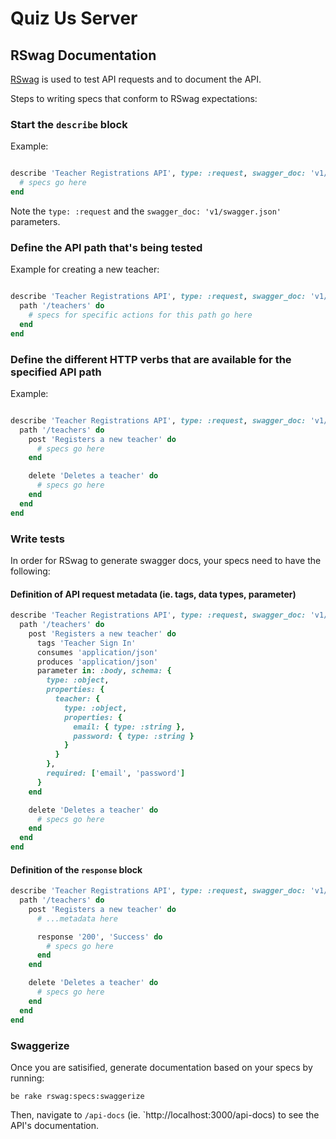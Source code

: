 # Quiz Us Server

## RSwag Documentation

[RSwag](https://github.com/domaindrivendev/rswag) is used to test API requests and to document the API.

Steps to writing specs that conform to RSwag expectations:

### Start the `describe` block

Example:

```rb

describe 'Teacher Registrations API', type: :request, swagger_doc: 'v1/swagger.json' do
  # specs go here
end

```

Note the `type: :request` and the `swagger_doc: 'v1/swagger.json'` parameters.

### Define the API path that's being tested

Example for creating a new teacher:

```rb

describe 'Teacher Registrations API', type: :request, swagger_doc: 'v1/swagger.json' do
  path '/teachers' do
    # specs for specific actions for this path go here
  end
end

```

### Define the different HTTP verbs that are available for the specified API path

Example:

```rb

describe 'Teacher Registrations API', type: :request, swagger_doc: 'v1/swagger.json' do
  path '/teachers' do
    post 'Registers a new teacher' do
      # specs go here
    end

    delete 'Deletes a teacher' do
      # specs go here
    end
  end
end

```

### Write tests

In order for RSwag to generate swagger docs, your specs need to have the following:

#### Definition of API request metadata (ie. tags, data types, parameter)

```rb
describe 'Teacher Registrations API', type: :request, swagger_doc: 'v1/swagger.json' do
  path '/teachers' do
    post 'Registers a new teacher' do
      tags 'Teacher Sign In'
      consumes 'application/json'
      produces 'application/json'
      parameter in: :body, schema: {
        type: :object,
        properties: {
          teacher: {
            type: :object,
            properties: {
              email: { type: :string },
              password: { type: :string }
            }
          }
        },
        required: ['email', 'password']
      }
    end

    delete 'Deletes a teacher' do
      # specs go here
    end
  end
end
```

#### Definition of the `response` block

```rb
describe 'Teacher Registrations API', type: :request, swagger_doc: 'v1/swagger.json' do
  path '/teachers' do
    post 'Registers a new teacher' do
      # ...metadata here

      response '200', 'Success' do
        # specs go here
      end
    end

    delete 'Deletes a teacher' do
      # specs go here
    end
  end
end
```

### Swaggerize

Once you are satisified, generate documentation based on your specs by running:

`be rake rswag:specs:swaggerize`

Then, navigate to `/api-docs` (ie. `http://localhost:3000/api-docs) to see the
API's documentation.
